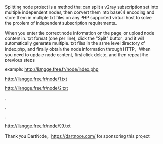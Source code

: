 Splitting node project is a method that can split a v2ray subscription set into multiple independent nodes, then convert them into base64 encoding and store them in multiple txt files on any PHP supported virtual host to solve the problem of independent subscription requirements。

When you enter the correct node information on the page, or upload node content in. txt format (one per line), click the "Split" button, and it will automatically generate multiple. txt files in the same level directory of index.php, and finally obtain the node information through HTTP，When you need to update node content, first click delete, and then repeat the previous steps

example:
http://liangge.free.fr/node/index.php

http://liangge.free.fr/node/1.txt

http://liangge.free.fr/node/2.txt

.

.

.

http://liangge.free.fr/node/99.txt



Thank you DartNode，https://dartnode.com/ for sponsoring this project
